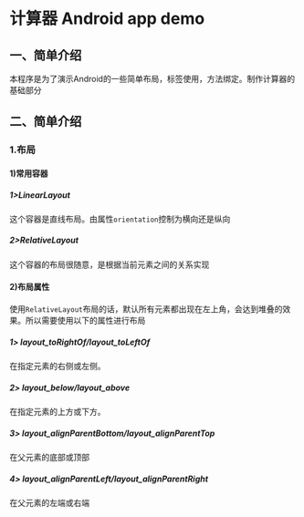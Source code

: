 # 计算器 Android app demo

## 一、简单介绍

本程序是为了演示Android的一些简单布局，标签使用，方法绑定。制作计算器的基础部分


## 二、简单介绍

### 1.布局

#### 1)常用容器

##### 1>LinearLayout

这个容器是直线布局。由属性`orientation`控制为横向还是纵向

##### 2>RelativeLayout

这个容器的布局很随意，是根据当前元素之间的关系实现

#### 2)布局属性

使用`RelativeLayout`布局的话，默认所有元素都出现在左上角，会达到堆叠的效果。所以需要使用以下的属性进行布局

##### 1> layout_toRightOf/layout_toLeftOf

在指定元素的右侧或左侧。

##### 2> layout_below/layout_above

在指定元素的上方或下方。

##### 3> layout_alignParentBottom/layout_alignParentTop

在父元素的底部或顶部

##### 4> layout_alignParentLeft/layout_alignParentRight

在父元素的左端或右端

